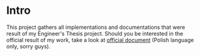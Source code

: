 Intro
====================
This project gathers all implementations and documentations that were result of my Engineer's Thesis project. Should you be interested in the official result of my work, take a look at [official document](https://github.com/zdanowiczkonrad/AttendanceMonitoring/raw/master/docs/engineers_thesis.pdf) (Polish language only, sorry guys).
